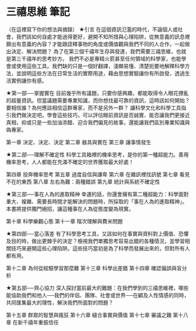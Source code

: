 # 三禧思維 筆記

（在這裡寫下你的想法與摘錄）
★引言
在這個資訊氾濫的時代，不論個人或社會，我們該如何自處才能過得更好，避開不知所措與心理陷阱，從無意義的訊息裡篩出有意義的內容？才能跟詮釋事物的角度或價值觀與我們不同的人合作，一起做出決定、解決問題？
為了在第三個千禧年生存與發達，我們需要三禧思維，也就是第三千禧年的思考妙方。
我們不必是專精火箭甚至任何領域的科學家，也能學會或使用這些工具。我們缺的只是一個好翻譯，淺顯易懂、清楚扼要地解釋科學方法，並說明這些方法在日常生活的實際用途，藉由思想實驗讓你有所啟發，透過生活實例讓你有感。

★第一部──掌握實在
目前幾乎所有議題，只要你感興趣，都能取得令人眼花撩亂的超量資訊。但當議題需要專業知識，而你想找最可靠的資訊，這時該如何開始？要相信誰？為何應該相信這群專家，而不是另外一群？
讓科學文化和科學工具指引我們做決定吧。學會這些技巧，可以評估眼前資訊是否誠實、能否讓我們更接近真相，抑或只是一些加油添醋、迎合我們偏見的故事，還能讓我們區別專業知識與偽專家。

第一章    決定、決定、決定
第二章    器具與實在
第三章    讓事情發生

★第二部──理解不確定性
科學工具箱裡的機率思考，是你的第一種超能力。善用機率思考，人人都能在充滿不確定的世界獲取最大好處！

第四章    投奔機率思考
第五章    過度自信與謙卑
第六章    在雜訊裡找訊號
第七章    看見不在的東西
第八章    左右為難：兩種錯誤
第九章    統計與系統不確定性

★第三部──事在人為的進取精神
幸運的話，你還會擁有第二種超能力：科學面對重大、複雜、需要長時間才能解決的問題時，所採取的「事在人為的進取精神」。本書將提供獨門絕招，讓這種事在人為從態度變為現實。

第十章    科學樂觀心態
第十一章    階次理解與費米問題

★第四部──當心落差
有了科學思考工具，又該如何在事實與資料對上價值、恐懼及目的時，做出更棘手的決定？檢視我們單獨思考容易出錯的各種情況，並學習相關技巧來避開這些心理陷阱。這些技巧當初是為了科學而發展出來的，但對所有人都有用。

第十二章    為何從經驗學習那麼難
第十三章    科學出差錯
第十四章    確認偏誤與盲分析

★第五部──齊心協力
深入探討當前最大的難題：在我們學到的三禧思維裡，哪些能協助我們和他人──我們的伴侶、團隊、社會或世界──在顧及人性情感的同時，共同匯集最大的理性，解決我們所面對的問題？

第十五章    群眾的智慧與瘋狂
第十六章    縫合事實與價值
第十七章    審議之難
第十八章    在新千禧年重振信任
